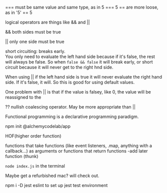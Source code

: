 === must be same value and same type, as in 5 === 5
== are more loose, as in '5' == 5

logical operators are things like && and ||

&& both sides must be true

|| only one side must be true

short circuiting:
breaks early.  
You only need to evaluate the left hand side because if it's false, the rest will always be false.  So when ```false && false``` it will break early, or short circuit because it will never get to the right hnd side.

When using || if the left hand side is true it will never evaluate the right hand side.  If it's false, it will.  So this is good for using default values.

One problem with || is that if the value is falsey, like 0, the value will be reassigned to the 


?? nullish coalescing operator.  May be more appropriate than ||


Functional programming is a declarative programming paradigm.  

npm init @alchemycodelab/app

HOF(higher order function)

functions that take functions (like event listeners, .map, anything with a callback...) as arguments
or 
functions that return functions
-add later function (thunk)


`node index.js` in the terminal 

Maybe get a refurbished mac?  will check out.

npm i -D jest eslint
to set up jest test environment